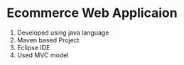 # Ecommerce Web Applicaion 

1. Developed using java language
2. Maven based Project
3. Eclipse IDE 
4. Used MVC model

